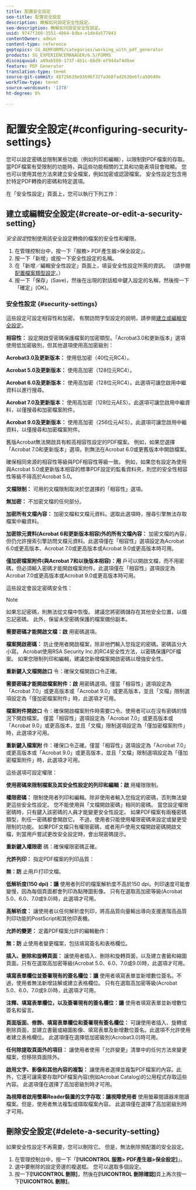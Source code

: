 ```yaml
---
title: 配置安全設定
seo-title: 配置安全設定
description: 瞭解如何設定安全性設定。
seo-description: 瞭解如何設定安全性設定。
uuid: 9747f268-3551-4064-8dba-e1de4a577843
contentOwner: admin
content-type: reference
geptopics: SG_AEMFORMS/categories/working_with_pdf_generator
products: SG_EXPERIENCEMANAGER/6.5/FORMS
discoiquuid: a89ab508-173f-4b1c-88d9-ef944af4d9ae
feature: PDF Generator
translation-type: tm+mt
source-git-commit: 48726639e93696f32fa368fad2630e6fca50640e
workflow-type: tm+mt
source-wordcount: '1378'
ht-degree: 0%

---
```



# 配置安全設定{#configuring-security-settings}

您可以設定密碼並限制某些功能（例如列印和編輯），以限制對PDF檔案的存取。 當PDF檔案有受限制的功能時，與這些功能相關的工具和功能表項目會暗顯。 您也可以使用其他方法來建立安全檔案，例如加密或認證檔案。 安全性設定包含用於特定PDF轉換的密碼和特定選項。

在「安全性設定」頁面上，您可以執行下列工作：

## 建立或編輯安全設定{#create-or-edit-a-security-setting}

*安全設定*&#x200B;控制使用該安全設定轉換的檔案的安全性和權限。

1. 在管理控制台中，按一下「服務> PDF產生器>保全設定」。
1. 按一下「新增」或按一下安全性設定的名稱。
1. 在「新增／編輯安全性設定」頁面上，填妥安全性設定所需的資訊。 （請參閱[配置檔案類型設定](/help/forms/using/admin-help/configuring-file-type-settings.md#configuring-file-type-settings)。）
1. 按一下「保存」(Save)，然後在出現的對話框中鍵入設定的名稱，然後按一下「確定」(OK)。

### 安全性設定 {#security-settings}

這些設定可設定相容性和加密。 有關訪問字型設定的說明，請參閱[建立或編輯安全設定](configuring-security-settings.md#create-or-edit-a-security-setting)。

**相容性：** 設定開啟受密碼保護檔案的加密類型。「Acrobat3.0和更新版本」選項使用低加密級別，但其他選項使用高加密級別：

**Acrobat3.0及更新版本：** 使用低加密（40位元RC4）。

**Acrobat 5.0及更新版本：** 使用高加密（128位元RC4）。

**Acrobat 6.0及更新版本：** 使用高加密（128位元RC4）。此選項可讓您啟用中繼資料以進行搜尋。

**Acrobat 7.0及更新版本：** 使用高加密（128位元AES）。此選項可讓您啟用中繼資料，以僅搜尋和加密檔案附件。

**Acrobat 9.0及更新版本：** 使用高加密（256位元AES）。此選項可讓您啟用中繼資料，以僅搜尋和加密檔案附件。

舊版Acrobat無法開啟具有較高相容性設定的PDF檔案。 例如，如果您選擇「Acrobat 7.0和更新版本」選項，則無法在Acrobat 6.0或更舊版本中開啟檔案。

確保相同來源的相容性等級與PDF相容性等級一致。 例如，如果您有設定為使用與Acrobat 5.0或更新版本相容的標準PDF設定的監看資料夾，則您的安全性相容性等級不得高於Acrobat 5.0。

**文檔限制：** 可用的文檔限制取決於您選擇的「相容性」選項。

**無加密：** 不加密文檔的任何部分。

**加密所有文檔內容：** 加密文檔和文檔元資料。選取此選項時，搜尋引擎無法存取檔案中繼資料。

**加密除元資料(Acrobat 6和更新版本相容)外的所有文檔內容：** 加密文檔的內容，但仍允許搜索引擎訪問文檔元資料。此選項僅在「相容性」選項設定為Acrobat 6.0或更高版本、Acrobat 7.0或更高版本或Acrobat 9.0或更高版本時可用。

**僅加密檔案附件(與Acrobat 7和以後版本相容)：用** 戶可以開啟文檔，而不用密碼，但必須輸入密碼才能開啟檔案附件。此選項僅在「相容性」選項設定為Acrobat 7.0或更高版本或Acrobat 9.0或更高版本時可用。

這些設定會設定密碼安全性：

>[!NOTE]
>
>如果忘記密碼，則無法從文檔中恢復。 建議您將密碼儲存在其他安全位置，以備忘記密碼。 此外，保留未受密碼保護的檔案備份副本。

**需要密碼才能開啟文檔：啟** 用密碼選項。

**檔案開啟密碼：** 防止使用者開啟檔案，除非他們輸入您指定的密碼。密碼區分大小寫。 Acrobat使用RSA Security Inc.的RC4安全性方法，以密碼保護PDF檔案。 如果您限制列印和編輯，建議您新增檔案開啟密碼以增強安全性。

**重新鍵入文檔開啟口** 令：確保文檔開啟口令正確。

**需要密碼才能開啟檔案附件：啟** 用密碼選項。僅當「相容性」選項設定為「Acrobat 7.0」或更高版本或「Acrobat 9.0」或更高版本，並且「文檔」限制選項設定為「僅加密檔案附件」時，此選項才可用。

**檔案附件開啟口** 令：確保開啟檔案附件時需要口令。使用者可以在沒有密碼的情況下開啟檔案。 僅當「相容性」選項設定為「Acrobat 7.0」或更高版本或「Acrobat 9.0」或更高版本，並且「文檔」限制選項設定為「僅加密檔案附件」時，此選項才可用。

**重新鍵入檔案附** 件：確保口令正確。僅當「相容性」選項設定為「Acrobat 7.0」或更高版本或「Acrobat 9.0」或更高版本，並且「文檔」限制選項設定為「僅加密檔案附件」時，此選項才可用。

這些選項可設定權限：

**使用密碼來限制檔案及其安全性設定的列印和編輯：啟** 用權限限制。

**權限密碼：** 限制使用者列印和編輯。除非使用者輸入您指定的密碼，否則無法變更這些安全性設定。 您不能使用與「文檔開啟密碼」相同的密碼。 當您設定權限密碼時，只有鍵入該密碼的人員才能變更安全性設定。 如果PDF檔案有兩種密碼類型，則任一密碼都會開啟它。 不過，使用者只能使用權限密碼來設定或變更受限制的功能。 如果PDF文檔只有權限密碼，或者用戶使用文檔開啟密碼開啟文檔，則當用戶嘗試更改安全設定時，會出現密碼提示。

**重新鍵入權限密** 碼：確保權限密碼正確。

**允許列印：** 指定PDF檔案的列印品質：

**無：防** 止用戶打印文檔。

**低解析度(150 dpi)：讓** 使用者列印的檔案解析度不高於150 dpi。列印速度可能會變慢，因為每個頁面都會列印為點陣圖影像。 只有在選取高加密等級(Acrobat 5.0、6.0、7.0或9.0)時，此選項才可用。

**高解析度：** 讓使用者以任何解析度列印，將高品質向量輸出導向支援進階高品質列印功能的PostScript和其他印表機。

**允許的變更：** 定義PDF檔案允許的編輯動作：

**無：防** 止使用者變更檔案，包括填寫簽名和表格欄位。

**插入、刪除和旋轉頁面：** 讓使用者插入、刪除和旋轉頁面，以及建立書籤和縮圖頁面。只有在選取高加密等級(Acrobat 5.0、6.0、7.0或9.0)時，此選項才可用。

**填寫表單欄位並簽署現有的簽名欄位：讓** 使用者填寫表單並新增數位簽名。不過，使用者無法新增註解或建立表格欄位。 只有在選取高加密等級(Acrobat 5.0、6.0、7.0或9.0)時，此選項才可用。

**注釋、填寫表單欄位，以及簽署現有的簽名欄位：讓** 使用者填寫表單並新增數位簽名和留言。

**頁面版面、修飾、填寫表單欄位和簽署現有簽名欄位：** 可讓使用者插入、旋轉或刪除頁面，並建立書籤或縮圖影像、填寫表單及新增數位簽名。此選項不允許使用者建立表格欄位。 此選項僅在選擇低加密級別(Acrobat3.0)時可用。

**任何除提取頁面外的項目：** 讓使用者使用「允許變更」清單中的任何方法來變更檔案，但移除頁面除外。

**啟用文字、影像和其他內容的複製：** 讓使用者選擇並複製PDF檔案的內容。此外，它還可讓需要存取PDF檔案內容(例如Acrobat Catalog)的公用程式存取這些內容。 此選項僅在選擇了高加密級別時才可用。

**為視障者啟用螢幕Reader裝置的文字存取：讓視障使用者** 使用螢幕閱讀器來閱讀檔案。但是，使用者無法複製或擷取檔案內容。 此選項僅在選擇了高加密級別時才可用。

## 刪除安全設定{#delete-a-security-setting}

如果安全性設定不再需要，您可以刪除它。 但是，無法刪除預配置的安全設定。

1. 在管理控制台中，按一下「**[!UICONTROL 服務> PDF產生器>保全設定]**」。
1. 選中要刪除的設定旁邊的複選框。 您可以選取多個設定。
1. 按一下&#x200B;**[!UICONTROL 刪除]**，然後在&#x200B;**[!UICONTROL 刪除確認]**&#x200B;頁上再次按一下&#x200B;**[!UICONTROL 刪除]**。

